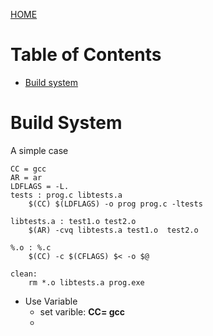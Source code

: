 [HOME](../README.md)

# Table of Contents
* [Build system](#Build-system)

# Build System
A simple case
```
CC = gcc
AR = ar
LDFLAGS = -L.
tests : prog.c libtests.a
	$(CC) $(LDFLAGS) -o prog prog.c -ltests

libtests.a : test1.o test2.o
	$(AR) -cvq libtests.a test1.o  test2.o

%.o : %.c
	$(CC) -c $(CFLAGS) $< -o $@

clean:
	rm *.o libtests.a prog.exe 
```
* Use Variable
  * set varible: **CC= gcc**
  *  
